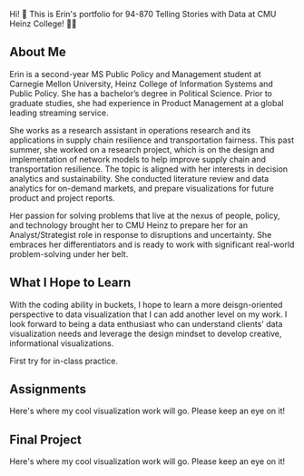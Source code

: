 Hi! 👋 This is Erin's portfolio for 94-870 Telling Stories with Data at CMU Heinz College! 🐕‍🦺

## About Me
Erin is a second-year MS Public Policy and Management student at Carnegie Mellon University, Heinz College of Information Systems and Public Policy. She has a bachelor’s degree in Political Science. Prior to graduate studies, she had experience in Product Management at a global leading streaming service.

She works as a research assistant in operations research and its applications in supply chain resilience and transportation fairness. This past summer, she worked on a research project, which is on the design and implementation of network models to help improve supply chain and transportation resilience. The topic is aligned with her interests in decision analytics and sustainability. She conducted literature review and data analytics for on-demand markets, and prepare visualizations for future product and project reports.

Her passion for solving problems that live at the nexus of people, policy, and technology brought her to CMU Heinz to prepare her for an Analyst/Strategist role in response to disruptions and uncertainty. She embraces her differentiators and is ready to work with significant real-world problem-solving under her belt.

## What I Hope to Learn
With the coding ability in buckets, I hope to learn a more deisgn-oriented perspective to data visualization that I can add another level on my work. I look forward to being a data enthusiast who can understand clients' data visualization needs and leverage the design mindset to develop creative, informational visualizations.

First try for in-class practice.
<div class="flourish-embed flourish-chart" data-src="visualisation/7642614"><script src="https://public.flourish.studio/resources/embed.js"></script></div>

## Assignments
Here's where my cool visualization work will go. Please keep an eye on it!

## Final Project
Here's where my cool visualization work will go. Please keep an eye on it!
